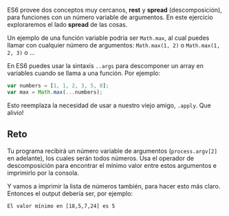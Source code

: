 ES6 provee dos conceptos muy cercanos, **rest** y **spread** (descomposición), para funciones con un número variable de argumentos. En este ejercicio exploraremos el lado **spread** de las cosas.

Un ejemplo de una función variable podria ser `Math.max`, al cual puedes llamar con cualquier número de argumentos: `Math.max(1, 2)` o `Math.max(1, 2, 3)` o ...

En ES6 puedes usar la sintaxis `..args` para descomponer un array en variables cuando se llama a una función. Por ejemplo:

```js
var numbers = [1, 1, 2, 3, 5, 8];
var max = Math.max(...numbers);
```

Esto reemplaza la necesidad de usar a nuestro viejo amigo, `.apply`. Que alivio!

## Reto

Tu programa recibirá un número variable de argumentos (`process.argv[2]` en adelante), los cuales serán todos números. Usa el operador de descomposición para encontrar el mínimo valor entre estos argumentos e imprimirlo por la consola.

Y vamos a imprimir la lista de números también, para hacer esto más claro. Entonces el output debería ser, por ejemplo:

```
El valor mínimo en [18,5,7,24] es 5
```

